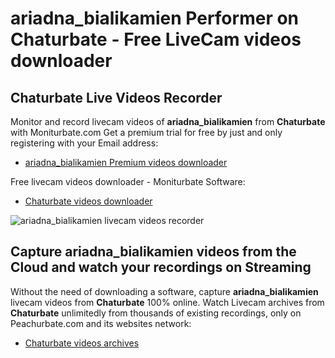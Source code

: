 # ariadna_bialikamien Performer on Chaturbate - Free LiveCam videos downloader

## Chaturbate Live Videos Recorder

Monitor and record livecam videos of **ariadna_bialikamien** from **Chaturbate** with Moniturbate.com
Get a premium trial for free by just and only registering with your Email address:
* [ariadna_bialikamien Premium videos downloader](https://moniturbate.com/request-demo-licence-key.html)

Free livecam videos downloader - Moniturbate Software:
* [Chaturbate videos downloader](https://moniturbate.com/moniturbate-download-software.html)

![ariadna_bialikamien livecam videos recorder](https://peachurnet.com/templates/moniturbate-software.png)


## Capture ariadna_bialikamien videos from the Cloud and watch your recordings on Streaming

Without the need of downloading a software, capture **ariadna_bialikamien** livecam videos from **Chaturbate** 100% online.
Watch Livecam archives from **Chaturbate** unlimitedly from thousands of existing recordings, only on Peachurbate.com and its websites network:
* [Chaturbate videos archives](https://peachurnet.com/)